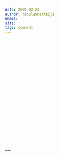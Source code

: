 ```yaml
---
date: 2009-02-23
author: raoulenmatthijs
email: 
site: 
tags: comment
---
```


<p>
<object width="425" height="344"><param name="movie" value="http://www.youtube.com/v/UFL0af--3KM&hl=nl&fs=1"></param><param name="allowFullScreen" value="true"></param><param name="allowscriptaccess" value="always"></param><embed src="http://www.youtube.com/v/UFL0af--3KM&hl=nl&fs=1" type="application/x-shockwave-flash" allowscriptaccess="always" allowfullscreen="true" width="425" height="344"></embed></object>
</p>
---